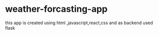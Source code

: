 # weather-forcasting-app
this app is created using html ,javascript,react,css and as backend used flask
